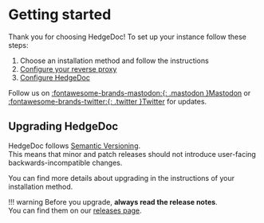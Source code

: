 # Getting started

Thank you for choosing HedgeDoc!
To set up your instance follow these steps:

1. Choose an installation method and follow the instructions
2. [Configure your reverse proxy](https://docs.hedgedoc.org/guides/reverse-proxy/)
3. [Configure HedgeDoc](https://docs.hedgedoc.org/configuration/)

Follow us on <a href="http://social.codimd.org/" target="_blank" rel="noreferer noopener">:fontawesome-brands-mastodon:{: .mastodon }Mastodon</a> or <a href="http://social.codimd.org/twitter" target="_blank" rel="noreferer noopener">:fontawesome-brands-twitter:{: .twitter }Twitter</a> for updates.

## Upgrading HedgeDoc

HedgeDoc follows [Semantic Versioning](https://semver.org/).  
This means that minor and patch releases should not introduce user-facing backwards-incompatible changes.

You can find more details about upgrading in the instructions of your installation method.

!!! warning
    Before you upgrade, **always read the release notes**.  
    You can find them on our [releases page](https://hedgedoc.org/releases/).
